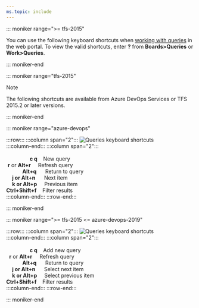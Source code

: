 ```yaml
---
ms.topic: include
---
```



<a id="queries-web-portal-shortcuts"></a>


::: moniker range=">= tfs-2015"


You can use the following keyboard shortcuts when [working with queries](/azure/devops/boards/queries/using-queries) in the web portal. To view the valid shortcuts, enter **?** from **Boards>Queries** or **Work>Queries**. 

::: moniker-end  

::: moniker range="tfs-2015"  
> [!NOTE]  
> The following shortcuts are available from Azure DevOps Services or TFS 2015.2 or later versions.  

::: moniker-end  



::: moniker range="azure-devops"


:::row:::
   :::column span="2":::
      ![Queries keyboard shortcuts](/azure/devops/media/keyboard-shortcuts/queries-shortcuts-cloud.png)  
   :::column-end:::
   :::column span="2":::
      <br/> <br/> 
      &nbsp;&nbsp;&nbsp;&nbsp;&nbsp;&nbsp;&nbsp;&nbsp;&nbsp;&nbsp;&nbsp;&nbsp;&nbsp;&nbsp;&nbsp;&nbsp;**c q**&nbsp;&nbsp;&nbsp;&nbsp;New query  
      &nbsp;**r** or **Alt+r**&nbsp;&nbsp;&nbsp;&nbsp;&nbsp;Refresh query  
      &nbsp;&nbsp;&nbsp;&nbsp;&nbsp;&nbsp;&nbsp;&nbsp;&nbsp;&nbsp;&nbsp;**Alt+q**&nbsp;&nbsp;&nbsp;&nbsp;&nbsp;&nbsp;Return to query  
      &nbsp;&nbsp;&nbsp;&nbsp;**j or Alt+n**&nbsp;&nbsp;&nbsp;&nbsp;&nbsp;&nbsp;Next item  
      &nbsp;&nbsp;&nbsp;&nbsp;**k or Alt+p**&nbsp;&nbsp;&nbsp;&nbsp;&nbsp;Previous item  
      **Ctrl+Shift+f**&nbsp;&nbsp;&nbsp;&nbsp;Filter results  
   :::column-end:::
:::row-end:::
 
::: moniker-end



::: moniker range=">= tfs-2015 <= azure-devops-2019"


:::row:::
   :::column span="2":::
      ![Queries keyboard shortcuts](/azure/devops/media/keyboard-shortcuts/queries-new-shortcut.png)  
   :::column-end:::
   :::column span="2":::
      <br/> <br/> 
      &nbsp;&nbsp;&nbsp;&nbsp;&nbsp;&nbsp;&nbsp;&nbsp;&nbsp;&nbsp;&nbsp;&nbsp;&nbsp;&nbsp;&nbsp;&nbsp;**c q**&nbsp;&nbsp;&nbsp;&nbsp;Add new query  
      &nbsp;&nbsp;**r** or **Alt+r**&nbsp;&nbsp;&nbsp;&nbsp;&nbsp;Refresh query  
      &nbsp;&nbsp;&nbsp;&nbsp;&nbsp;&nbsp;&nbsp;&nbsp;&nbsp;&nbsp;&nbsp;**Alt+q**&nbsp;&nbsp;&nbsp;&nbsp;&nbsp;&nbsp;Return to query  
      &nbsp;&nbsp;&nbsp;&nbsp;**j or Alt+n**&nbsp;&nbsp;&nbsp;&nbsp;&nbsp;&nbsp;Select next item  
      &nbsp;&nbsp;&nbsp;&nbsp;**k or Alt+p**&nbsp;&nbsp;&nbsp;&nbsp;&nbsp;Select previous item  
      **Ctrl+Shift+f**&nbsp;&nbsp;&nbsp;&nbsp;Filter results  
   :::column-end:::
:::row-end:::
 
::: moniker-end
 